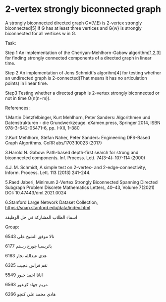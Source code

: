 # 2-vertex strongly biconnected graph

A strongly biconnected directed graph G=(V,E) is 2-vertex strongly biconnected[5] if G has at least three
vertices and G\{w} is strongly biconnected for all vertices w in G.

Task:

Step 1 An implementation of the Cheriyan-Mehlhorn-Gabow algorithm[1,2,3] for finding strongly connected components of a directed graph in linear time.

Step 2 An implementation of Jens Schmidt's algorihm[4] for testing whether an undirected graph is 2-connected(That means it has no articulation points) in linear time.

Step3 Testing whether a directed graph is 2-vertex strongly biconnected or not
in time O(n(n+m)).

References:

1.Martin Dietzfelbinger, Kurt Mehlhorn, Peter Sanders: Algorithmen und Datenstrukturen - die Grundwerkzeuge. eXamen.press, Springer 2014, ISBN 978-3-642-05471-6, pp. I-XII, 1–380

2.Kurt Mehlhorn, Stefan Näher, Peter Sanders: Engineering DFS-Based Graph Algorithms. CoRR abs/1703.10023 (2017)

3.Harold N. Gabow: Path-based depth-first search for strong and biconnected components. Inf. Process. Lett. 74(3-4): 107-114 (2000)

4.J. M. Schmidt, A simple test on 2-vertex- and 2-edge-connectivity, Inform. Process. Lett. 113 (2013) 241–244.

5.Raed Jaberi, Minimum 2-Vertex Strongly Biconnected Spanning Directed Subgraph Problem Discrete Mathematics Letters, 40–43, Volume 7(2021) DOI: 10.47443/dml.2021.0024

6.Stanford Large Network Dataset Collection, https://snap.stanford.edu/data/index.html

اسماء الطلاب المشاركة في حل الوظيفة

Group:

تالا موفق الشيخ علي 6543

باتريسيا جورج رستم 6177

هدى عبدالله نجار 6163

تغم فراس عجيب 6325

انانا احمد جبور 5549

مريم جهاد كزعور 6563

هادي محمد علي كنجو 6266


